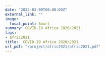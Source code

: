 ```yaml
---
date: "2022-03-09T00:00:00Z"
external_link: ""
image:
  focal_point: Smart
summary: COVID-19 Africa 2020/2021. 
tags:
- afric2021
title:  COVID-19 Africa 2020/2021
url_pdf: "/project/afric2021/afric2021.pdf"
---
```

